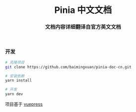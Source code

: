 <div align="center">
    <h1>Pinia 中文文档</h1>
    <h3>文档内容详细翻译自官方英文文档</h3>
</div>
<br>

### 开发

```sh
# 克隆项目
git clone https://github.com/baimingxuan/pinia-doc-cn.git

# 安装依赖
yarn install

# 开发
yarn dev
```

项目基于 [vuepress](https://github.com/vuejs/vuepress)

